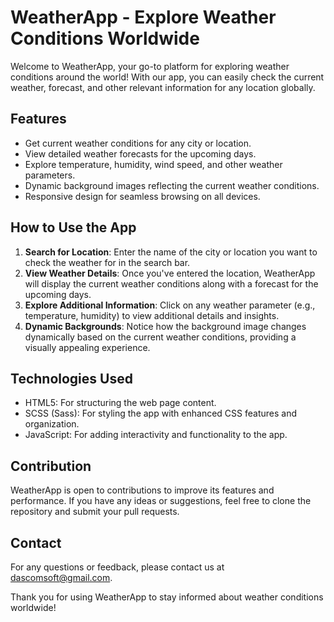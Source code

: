 # WeatherApp - Explore Weather Conditions Worldwide

Welcome to WeatherApp, your go-to platform for exploring weather conditions around the world! With our app, you can easily check the current weather, forecast, and other relevant information for any location globally.

## Features

- Get current weather conditions for any city or location.
- View detailed weather forecasts for the upcoming days.
- Explore temperature, humidity, wind speed, and other weather parameters.
- Dynamic background images reflecting the current weather conditions.
- Responsive design for seamless browsing on all devices.

## How to Use the App

1. **Search for Location**: Enter the name of the city or location you want to check the weather for in the search bar.
2. **View Weather Details**: Once you've entered the location, WeatherApp will display the current weather conditions along with a forecast for the upcoming days.
3. **Explore Additional Information**: Click on any weather parameter (e.g., temperature, humidity) to view additional details and insights.
4. **Dynamic Backgrounds**: Notice how the background image changes dynamically based on the current weather conditions, providing a visually appealing experience.

## Technologies Used

- HTML5: For structuring the web page content.
- SCSS (Sass): For styling the app with enhanced CSS features and organization.
- JavaScript: For adding interactivity and functionality to the app.

## Contribution

WeatherApp is open to contributions to improve its features and performance. If you have any ideas or suggestions, feel free to clone the repository and submit your pull requests.

## Contact

For any questions or feedback, please contact us at dascomsoft@gmail.com.

Thank you for using WeatherApp to stay informed about weather conditions worldwide!
